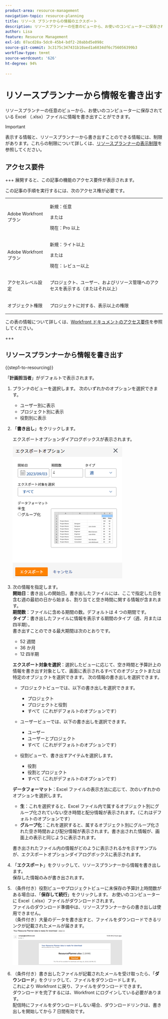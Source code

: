 ```yaml
---
product-area: resource-management
navigation-topic: resource-planning
title: リソース プランナからの情報のエクスポート
description: リソースプランナーの任意のビューから、お使いのコンピューターに保存されている Excel （.xlsx）ファイルに情報を書き出すことができます。
author: Lisa
feature: Resource Management
exl-id: 07acd28a-5dc0-45b4-bdf2-20abbd5e098c
source-git-commit: 3c3175c347431b10aed1a6034df6c756056399b3
workflow-type: tm+mt
source-wordcount: '626'
ht-degree: 94%

---
```


# リソースプランナーから情報を書き出す

リソースプランナーの任意のビューから、お使いのコンピューターに保存されている Excel （.xlsx）ファイルに情報を書き出すことができます。

>[!IMPORTANT]
>
>表示する情報と、リソースプランナーから書き出すことのできる情報には、制限があります。これらの制限について詳しくは、[リソースプランナーの表示制限](../../resource-mgmt/resource-planning/resource-planner-display-limitations.md)を参照してください。

## アクセス要件

+++ 展開すると、この記事の機能のアクセス要件が表示されます。

この記事の手順を実行するには、次のアクセス権が必要です。

<table style="table-layout:auto"> 
 <col> 
 <col> 
 <tbody> 
  <tr> 
   <td role="rowheader">Adobe Workfront プラン</td> 
   <td><p>新規：任意</p>
       <p>または</p>
       <p>現在：Pro 以上</p> </td> 
  </tr> 
  <tr> 
   <td role="rowheader">Adobe Workfront プラン</td> 
   <td><p>新規：ライト以上</p>
       <p>または</p>
       <p>現在：レビュー以上</p></td>
  </tr> 
  <tr> 
   <td role="rowheader">アクセスレベル設定</td> 
   <td> <p>プロジェクト、ユーザー、およびリソース管理へのアクセスを表示する（またはそれ以上）</p> </td> 
  </tr> 
  <tr> 
   <td role="rowheader">オブジェクト権限</td> 
   <td> <p>プロジェクトに対する、表示以上の権限</p> </td> 
  </tr> 
 </tbody> 
</table>

この表の情報について詳しくは、[Workfront ドキュメントのアクセス要件](/help/quicksilver/administration-and-setup/add-users/access-levels-and-object-permissions/access-level-requirements-in-documentation.md)を参照してください。

+++

## リソースプランナーから情報を書き出す

{{step1-to-resourcing}}

「**計画担当者**」がデフォルトで表示されます。

1. プランナのビューを選択します。 次のいずれかのオプションを選択できます。

   * ユーザー別に表示
   * プロジェクト別に表示
   * 役割別に表示

1. 「**書き出し**」をクリックします。

   エクスポートオプションダイアログボックスが表示されます。

   ![](assets/rp-export-options-box-350x421.png)

1. 次の情報を指定します。\
   **開始日**：書き出しの開始日。書き出したファイルには、ここで指定した日を含む週の最初の日から始まる、割り当てと空き時間に関する情報が含まれます。\
   **期間数**：ファイルに含める期間の数。デフォルトは 4 つの期間です。\
   **タイプ**：書き出したファイルに情報を表示する期間のタイプ（週、月または四半期）。\
   書き出すことのできる最大期間は次のとおりです。

   * 52 週間
   * 36 か月
   * 12 四半期

   **エクスポート対象を選択**：選択したビューに応じて、空き時間と予算計上の情報を書き出す対象として、画面に表示されるすべてのオブジェクトまたは特定のオブジェクトを選択できます。
次の情報の書き出しを選択できます。

   * プロジェクトビューでは、以下の書き出しを選択できます。

      * プロジェクト
      * プロジェクトと役割
      * すべて（これがデフォルトのオプションです）

   * ユーザービューでは、以下の書き出しを選択できます。

      * ユーザー
      * ユーザーとプロジェクト
      * すべて（これがデフォルトのオプションです）

   * 役割ビューで、書き出すアイテムを選択します。

      * 役割
      * 役割とプロジェクト
      * すべて（これがデフォルトのオプションです）

   **データフォーマット**：Excel ファイルの表示方法に応じて、次のいずれかのオプションを選択します。

   * **生**：これを選択すると、Excel ファイル内で属するオブジェクト別にグループ化されていない空き時間と配分情報が表示されます。（これはデフォルトのオプションです）
   * **グループ化**：これを選択すると、属するオブジェクト別にグループ化された空き時間および配分情報が表示されます。書き出された情報が、画面上の表示と同じように表示されます。

   書き出されたファイル内の情報がどのように表示されるかを示すサンプルが、エクスポートオプションダイアログボックスに表示されます。

1. 「**エクスポート**」をクリックして、リソースプランナーから情報を書き出します。\
   保存した情報のみが書き出されます。

1. （条件付き）役割ビューやプロジェクトビューに未保存の予算計上時間数がある場合は、「**保存して続行**」をクリックします。
お使いのコンピューターに Excel（.xlsx）ファイルがダウンロードされます。\
   ファイルのダウンロード準備中は、リソースプランナーからの書き出しは使用できません。\
   （条件付き）大量のデータを書き出すと、ファイルをダウンロードできるリンクが記載されたメールが届きます。\
   ![RP_eamil_with_exported_planner_attached.png](assets/rp-eamil-with-exported-planner-attached-350x116.png)

1. （条件付き）書き出したファイルが記載されたメールを受け取ったら、「**ダウンロード**」をクリックして、ファイルをダウンロードします。\
   これにより Workfront に戻り、ファイルをダウンロードできます。\
   ダウンロードを完了するには、Workfront にログインしている必要があります。\
   配信時にファイルをダウンロードしない場合、ダウンロードリンクは、書き出しを開始してから 7 日間有効です。
